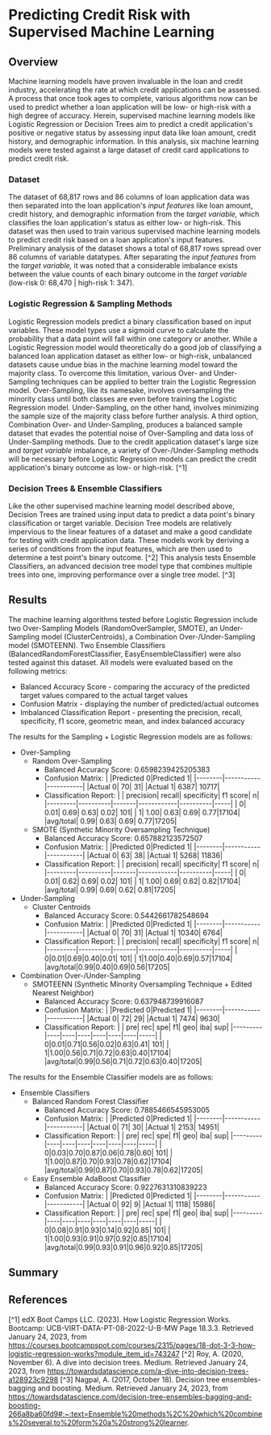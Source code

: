 # Predicting Credit Risk with Supervised Machine Learning

## Overview

Machine learning models have proven invaluable in the loan and credit industry, accelerating the rate at which credit applications can be assessed. A process that once took ages to complete, various algorithms now can be used to predict whether a loan application will be low- or high-risk with a high degree of accuracy. Herein, supervised machine learning models like Logistic Regression or Decision Trees aim to predict a credit application's positive or negative status by assessing input data like loan amount, credit history, and demographic information. In this analysis, six machine learning models were tested against a large dataset of credit card applications to predict credit risk.

### Dataset

The dataset of 68,817 rows and 86 columns of loan application data was then separated into the loan application's *input features* like loan amount, credit history, and demographic information from the *target variable,* which classifies the loan application's status as either low- or high-risk. This dataset was then used to train various supervised machine learning models to predict credit risk based on a loan application's input features. Preliminary analysis of the dataset shows a total of 68,817 rows spread over 86 columns of variable datatypes. After separating the *input features* from the *target variable,* it was noted that a considerable imbalance exists between the value counts of each binary outcome in the *target variable* (low-risk 0: 68,470 | high-risk 1: 347).

### Logistic Regression & Sampling Methods

Logistic Regression models predict a binary classification based on input variables. These model types use a sigmoid curve to calculate the probability that a data point will fall within one category or another. While a Logistic Regression model would theoretically do a good job of classifying a balanced loan application dataset as either low- or high-risk, unbalanced datasets cause undue bias in the machine learning model toward the majority class. To overcome this limitation, various Over- and Under-Sampling techniques can be applied to better train the Logistic Regression model. Over-Sampling, like its namesake, involves oversampling the minority class until both classes are even before training the Logistic Regression model. Under-Sampling, on the other hand, involves minimizing the sample size of the majority class before further analysis. A third option, Combination Over- and Under-Sampling, produces a balanced sample dataset that evades the potential noise of Over-Sampling and data loss of Under-Sampling methods. Due to the credit application dataset's large size and *target variable* imbalance, a variety of Over-/Under-Sampling methods will be necessary before Logistic Regression models can predict the credit application's binary outcome as low- or high-risk. [^1]

### Decision Trees & Ensemble Classifiers

Like the other supervised machine learning model described above, Decision Trees are trained using input data to predict a data point's binary classification or target variable. Decision Tree models are relatively impervious to the linear features of a dataset and make a good candidate for testing with credit application data. These models work by deriving a series of conditions from the input features, which are then used to determine a test point's binary outcome. [^2] This analysis tests Ensemble Classifiers, an advanced decision tree model type that combines multiple trees into one, improving performance over a single tree model. [^3]

## Results

The machine learning algorithms tested before Logistic Regression include two Over-Sampling Models (RandomOverSampler, SMOTE), an Under-Sampling model (ClusterCentroids), a Combination Over-/Under-Sampling model (SMOTEENN). Two Ensemble Classifiers (BalancedRandomForestClassifier, EasyEnsembleClassifier) were also tested against this dataset. All models were evaluated based on the following metrics:

+ Balanced Accuracy Score - comparing the accuracy of the predicted target values compared to the actual target values
+ Confusion Matrix - displaying the number of predicted/actual outcomes
+ Imbalanced Classification Report - presenting the precision, recall, specificity, f1 score, geometric mean, and index balanced accuracy

The results for the Sampling + Logistic Regression models are as follows:

- Over-Sampling
    - Random Over-Sampling
        - Balanced Accuracy Score: 0.6598239425205383
        - Confusion Matrix:
            |        |Predicted 0|Predicted 1|
            |--------|-----------|-----------|
            |Actual 0|         70|         31|
            |Actual 1|       6387|      10717|
        - Classification Report:
            |         | precision| recall| specificity|  f1 score|    n|
            |---------|----------|-------|------------|----------|-----|
            |        0|      0.01|   0.69|        0.63|      0.02|  101|
            |        1|      1.00|   0.63|        0.69|      0.77|17104|
            |avg/total|      0.99|   0.63|        0.69|      0.77|17205|
    - SMOTE (Synthetic Minority Oversampling Technique)
        - Balanced Accuracy Score: 0.657882123572507
        - Confusion Matrix:
            |        |Predicted 0|Predicted 1|
            |--------|-----------|-----------|
            |Actual 0|         63|         38|
            |Actual 1|       5268|      11836|
        - Classification Report:
            |         | precision| recall| specificity|  f1 score|    n|
            |---------|----------|-------|------------|----------|-----|
            |        0|      0.01|   0.62|        0.69|      0.02|  101|
            |        1|      1.00|   0.69|        0.62|      0.82|17104|
            |avg/total|      0.99|   0.69|        0.62|      0.81|17205|
- Under-Sampling
    - Cluster Centroids
        - Balanced Accuracy Score: 0.5442661782548694
        - Confusion Matrix:
            |        |Predicted 0|Predicted 1|
            |--------|-----------|-----------|
            |Actual 0|         70|         31|
            |Actual 1|      10340|       6764|
        - Classification Report:
            |         | precision| recall| specificity|  f1 score|    n|
            |---------|----------|-------|------------|----------|-----|
            |        0|0.01|0.69|0.40|0.01|  101|
            |        1|1.00|0.40|0.69|0.57|17104|
            |avg/total|0.99|0.40|0.69|0.56|17205|
- Combination Over-/Under-Sampling
    - SMOTEENN (Synthetic Minority Oversampling Technique + Edited Nearest Neighbor)
        - Balanced Accuracy Score: 0.637948739916087
        - Confusion Matrix:
            |        |Predicted 0|Predicted 1|
            |--------|-----------|-----------|
            |Actual 0|         72|         29|
            |Actual 1|       7474|       9630|
        - Classification Report:
            |         | pre| rec| spe|  f1| geo| iba|  sup|
            |---------|----|----|----|----|----|----|-----|
            |        0|0.01|0.71|0.56|0.02|0.63|0.41|  101|
            |        1|1.00|0.56|0.71|0.72|0.63|0.40|17104|
            |avg/total|0.99|0.56|0.71|0.72|0.63|0.40|17205|

The results for the Ensemble Classifier models are as follows:

- Ensemble Classifiers
    - Balanced Random Forest Classifier
        - Balanced Accuracy Score: 0.7885466545953005
        - Confusion Matrix:
            |        |Predicted 0|Predicted 1|
            |--------|-----------|-----------|
            |Actual 0|         71|         30|
            |Actual 1|       2153|      14951|
        - Classification Report:
            |         | pre| rec| spe|  f1| geo| iba|  sup|
            |---------|----|----|----|----|----|----|-----|
            |        0|0.03|0.70|0.87|0.06|0.78|0.60|  101|
            |        1|1.00|0.87|0.70|0.93|0.78|0.62|17104|
            |avg/total|0.99|0.87|0.70|0.93|0.78|0.62|17205|
    - Easy Ensemble AdaBoost Classifier
        - Balanced Accuracy Score: 0.9227631310839223
        - Confusion Matrix:
            |        |Predicted 0|Predicted 1|
            |--------|-----------|-----------|
            |Actual 0|         92|          9|
            |Actual 1|       1118|      15986|
        - Classification Report:
            |         | pre| rec| spe|  f1| geo| iba|  sup|
            |---------|----|----|----|----|----|----|-----|
            |        0|0.08|0.91|0.93|0.14|0.92|0.85|  101|
            |        1|1.00|0.93|0.91|0.97|0.92|0.85|17104|
            |avg/total|0.99|0.93|0.91|0.96|0.92|0.85|17205|





## Summary


## References
[^1] edX Boot Camps LLC. (2023). How Logistic Regression Works. Bootcamp: UCB-VIRT-DATA-PT-08-2022-U-B-MW Page 18.3.3. Retrieved January 24, 2023, from https://courses.bootcampspot.com/courses/2315/pages/18-dot-3-3-how-logistic-regression-works?module_item_id=743247 
[^2] Roy, A. (2020, November 6). A dive into decision trees. Medium. Retrieved January 24, 2023, from https://towardsdatascience.com/a-dive-into-decision-trees-a128923c9298 
[^3] Nagpal, A. (2017, October 18). Decision tree ensembles- bagging and boosting. Medium. Retrieved January 24, 2023, from https://towardsdatascience.com/decision-tree-ensembles-bagging-and-boosting-266a8ba60fd9#:~:text=Ensemble%20methods%2C%20which%20combines%20several,to%20form%20a%20strong%20learner. 